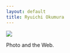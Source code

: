 ```yaml
---
layout: default
title: Ryuichi Okumura
---
```

![](http://farm5.static.flickr.com/4014/4586084325_f5ef8fc065_z.jpg)

<p class="one-line">Photo and the Web.</p>
